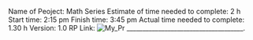 Name of Peoject: Math Series
Estimate of time needed to complete: 2 h
Start time: 2:15 pm
Finish time: 3:45 pm
Actual time needed to complete: 1.30 h
Version: 1.0
RP Link: ![My_Pr]()
_____________________________________.